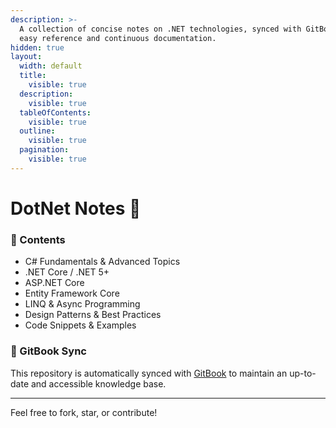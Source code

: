 ```yaml
---
description: >-
  A collection of concise notes on .NET technologies, synced with GitBook for
  easy reference and continuous documentation.
hidden: true
layout:
  width: default
  title:
    visible: true
  description:
    visible: true
  tableOfContents:
    visible: true
  outline:
    visible: true
  pagination:
    visible: true
---
```


# DotNet Notes 📘

### 📄 Contents

* C# Fundamentals & Advanced Topics
* .NET Core / .NET 5+
* ASP.NET Core
* Entity Framework Core
* LINQ & Async Programming
* Design Patterns & Best Practices
* Code Snippets & Examples

### 🔄 GitBook Sync

This repository is automatically synced with [GitBook](https://www.gitbook.com/) to maintain an up-to-date and accessible knowledge base.

***

Feel free to fork, star, or contribute!
